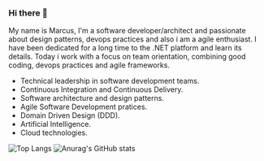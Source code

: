 ### Hi there 👋

My name is Marcus, I'm a software developer/architect and passionate about design patterns, devops practices and also i am a agile enthusiast. 
I have been dedicated for a long time to the .NET platform and learn its details. Today i work with a focus on team orientation, combining good coding, devops practices and agile frameworks.

- Technical leadership in software development teams.
- Continuous Integration and Continuous Delivery.
- Software architecture and design patterns.
- Agile Software Development pratices.
- Domain Driven Design (DDD). 
- Artificial Intelligence.
- Cloud technologies.

<!--
**mpghelli/mpghelli** is a ✨ _special_ ✨ repository because its `README.md` (this file) appears on your GitHub profile.

Here are some ideas to get you started:

- 🔭 I’m currently working on ...
- 🌱 I’m currently learning ...
- 👯 I’m looking to collaborate on ...
- 🤔 I’m looking for help with ...
- 💬 Ask me about ...
- 📫 How to reach me: ...
- 😄 Pronouns: ...
- ⚡ Fun fact: ...
-->

![Top Langs](https://github-readme-stats.vercel.app/api/top-langs/?username=mpgalo&layout=compact&theme=radical)
![Anurag's GitHub stats](https://github-readme-stats.vercel.app/api?username=mpgalo&show_icons=true&theme=radical)

